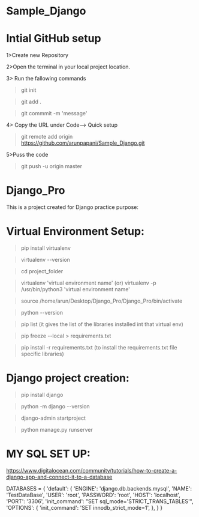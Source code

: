 # Sample_Django

# Intial GitHub setup
1>Create new Repository

2>Open the terminal in your local project location.

3> Run the fallowing commands
>git init

>git add .

>git commmit -m 'message'

4> Copy the URL under Code--> Quick setup 

>git remote add origin https://github.com/arunpapani/Sample_Django.git

5>Puss the code 
>git push -u origin master


# Django_Pro

This is a project created for Django practice purpose:

# Virtual Environment Setup:

>pip install virtualenv

>virtualenv --version

>cd project_folder

>virtualenv 'virtual environment name' (or) virtualenv -p /usr/bin/python3 'virtual environment name'

>source /home/arun/Desktop/Django_Pro/Django_Pro/bin/activate

>python --version

>pip list (it gives the list of the libraries installed int that virtual env)

>pip freeze --local > requirements.txt

>pip install -r requirements.txt (to install the requirements.txt file specific libraries)

# Django project creation:

>pip install django

>python -m django --version

>django-admin startproject <project name>

>python manage.py runserver


# MY SQL SET UP:

https://www.digitalocean.com/community/tutorials/how-to-create-a-django-app-and-connect-it-to-a-database

DATABASES = {
    'default': {
        'ENGINE': 'django.db.backends.mysql',
        'NAME': 'TestDataBase',
        'USER': 'root',
        'PASSWORD': 'root',
        'HOST': 'localhost',
        'PORT': '3306',
        'init_command': "SET sql_mode='STRICT_TRANS_TABLES'",
        'OPTIONS': {
            'init_command': 'SET innodb_strict_mode=1',
        },
    }
}
